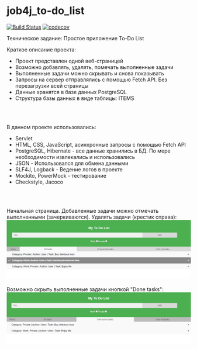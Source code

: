# job4j_to-do_list
[![Build Status](https://travis-ci.com/VitaliyNasypov/job4j_to-do_list.svg?branch=master)](https://travis-ci.com/VitaliyNasypov/job4j_to-do_list)
[![codecov](https://codecov.io/gh/VitaliyNasypov/job4j_to-do_list/branch/master/graph/badge.svg?token=TH0ZZ3UXGD)](https://codecov.io/gh/VitaliyNasypov/job4j_to-do_list)

Техническое задание: Простое приложение To-Do List

Краткое описание проекта:
- Проект представлен одной веб-страницей
- Возможно добавлять, удалять, помечать выполненные задачи
- Выполненные задачи можно скрывать и снова показывать  
- Запросы на сервер отправлялись с помощью Fetch API. Без перезагрузки всей страницы
- Данные хранятся в базе данных PostgreSQL
- Структура базы данных в виде таблицы: ITEMS
<br>
<br>


В данном проекте использовались:
- Servlet
- HTML, CSS, JavaScript, асинхронные запросы с помощью Fetch API
- PostgreSQL, Hibernate - все данные хранились в БД. По мере необходимости извлекались и использовались
- JSON - Использовался для обмена данными
- SLF4J, Logback - Ведение логов в проекте
- Mockito, PowerMock - тестирование
- Checkstyle, Jacoco
<br>
<br>


Начальная страница. Добавленные задачи можно отмечать выполненными (зачеркиваются). Удалять задачи (крестик справа):
![](images/todolist.png)
<br><br>
Возможно скрыть выполненные задачи кнопкой "Done tasks":
![](images/todolisthide.png)
